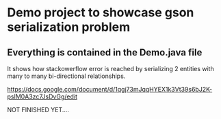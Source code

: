 # Demo project to showcase gson serialization problem
## Everything is contained in the Demo.java file
It shows how stackowerflow error is reached by serializing 2 entities with many to many bi-directional relationships.

https://docs.google.com/document/d/1qgj73mJqqHYEX1k3Vt39s6bJ2K-psIM0A3zc7JsDvGg/edit

NOT FINISHED YET....